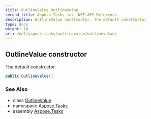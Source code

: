 ```yaml
---
title: OutlineValue.OutlineValue
second_title: Aspose.Tasks for .NET API Reference
description: OutlineValue constructor. The default constructor
type: docs
weight: 10
url: /net/aspose.tasks/outlinevalue/outlinevalue/
---
```

## OutlineValue constructor

The default constructor.

```csharp
public OutlineValue()
```

### See Also

* class [OutlineValue](../)
* namespace [Aspose.Tasks](../../outlinevalue/)
* assembly [Aspose.Tasks](../../../)


